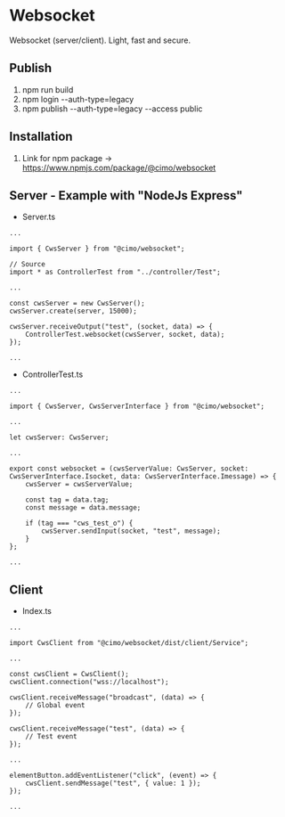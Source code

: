 # Websocket

Websocket (server/client). Light, fast and secure.

## Publish

1. npm run build
2. npm login --auth-type=legacy
3. npm publish --auth-type=legacy --access public

## Installation

1. Link for npm package -> https://www.npmjs.com/package/@cimo/websocket

## Server - Example with "NodeJs Express"

-   Server.ts

```
...

import { CwsServer } from "@cimo/websocket";

// Source
import * as ControllerTest from "../controller/Test";

...

const cwsServer = new CwsServer();
cwsServer.create(server, 15000);

cwsServer.receiveOutput("test", (socket, data) => {
    ControllerTest.websocket(cwsServer, socket, data);
});

...
```

-   ControllerTest.ts

```
...

import { CwsServer, CwsServerInterface } from "@cimo/websocket";

...

let cwsServer: CwsServer;

...

export const websocket = (cwsServerValue: CwsServer, socket: CwsServerInterface.Isocket, data: CwsServerInterface.Imessage) => {
    cwsServer = cwsServerValue;

    const tag = data.tag;
    const message = data.message;

    if (tag === "cws_test_o") {
        cwsServer.sendInput(socket, "test", message);
    }
};

...
```

## Client

-   Index.ts

```
...

import CwsClient from "@cimo/websocket/dist/client/Service";

...

const cwsClient = CwsClient();
cwsClient.connection("wss://localhost");

cwsClient.receiveMessage("broadcast", (data) => {
    // Global event
});

cwsClient.receiveMessage("test", (data) => {
    // Test event
});

...

elementButton.addEventListener("click", (event) => {
    cwsClient.sendMessage("test", { value: 1 });
});

...
```
